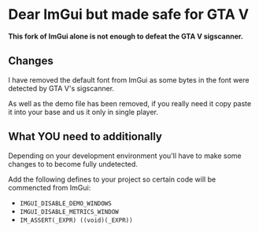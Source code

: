 # Dear ImGui but made safe for GTA V

**This fork of ImGui alone is not enough to defeat the GTA V sigscanner.**

## Changes

I have removed the default font from ImGui as some bytes in the font were detected by GTA V's sigscanner.

As well as the demo file has been removed, if you really need it copy paste it into your base and us it only in single player.

## What YOU need to additionally

Depending on your development environment you'll have to make some changes to to become fully undetected.

Add the following defines to your project so certain code will be commencted from ImGui:
 - `IMGUI_DISABLE_DEMO_WINDOWS`
 - `IMGUI_DISABLE_METRICS_WINDOW`
 - `IM_ASSERT(_EXPR) ((void)(_EXPR))`
